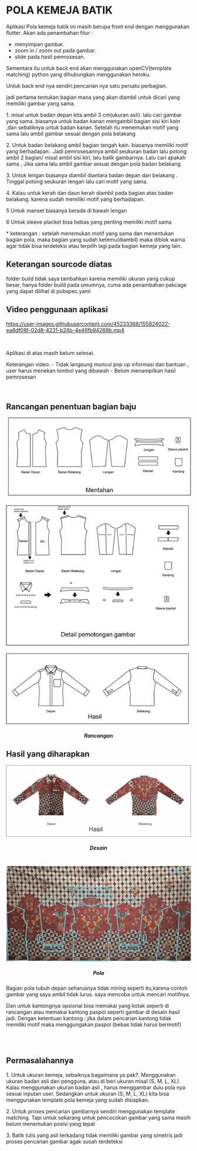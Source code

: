 # POLA KEMEJA BATIK 

Aplikasi Pola kemeja batik ini masih berupa front end dengan menggunakan flutter.
Akan ada penambahan fitur :
- menyimpan gambar.
- zoom in / zoom out pada gambar.
- slide pada hasil pemrosesan.

Sementara itu untuk back end akan menggunakan openCV(template matching) python yang dihubungkan menggunakan heroku. 
<p>
 Untuk back end nya sendiri.pencarian nya satu persatu perbagian.
<p>
jadi pertama tentukan bagian mana yang akan diambil untuk dicari yang memiliki gambar yang sama.</p>

<p>1. misal untuk badan depan kita ambil 3 cm(ukuran asli). lalu cari gambar yang sama. biasanya untuk badan kanan mengambil bagian sisi kiri kain ,dan sebaliknya untuk badan kanan. Setelah itu menemukan motif yang sama lalu ambil gambar sesuai dengan pola belakang
</p><p>
2. Untuk badan belakang ambil bagian tengah kain. biasanya memiliki motif yang berhadapan . Jadi pemrosesannya ambil seukuran badan lalu potong ambil 2 bagian/ misal ambil sisi kiri, lalu balik gambarnya. Lalu cari apakah sama , Jika sama lalu ambil gambar sesuai dengan pola badan belakang
</p><p>
3. Untuk lengan biasanya diambil diantara badan depan dan belakang . Tinggal potong seukuran lengan lalu cari motif yang sama.
</p><p>
4. Kalau untuk kerah dan daun kerah diambil pada bagian atas badan belakang. karena sudah memiliki motif yang berhadapan.
</p><p>
5 Untuk manset biasanya berada di bawah lengan 
</p><p>
6 Untuk sleeve placket bisa bebas yang penting memiliki motif sama
</p><p>
* keterangan : setelah menemukan motif yang sama dan menentukan bagian pola, maka bagian yang sudah ketemu(diambil) maka diblok warna agar tidak bisa terdeteksi atau terpilih lagi pada bagian kemeja yang lain.
</p>

## Keterangan sourcode diatas
<p>folder build tidak saya tambahkan karena memiliki ukuran yang cukup besar, hanya folder build pada umumnya, cuma ada penambahan pakcage yang dapat dilihat di pubspec.yaml</p>

## Video penggunaan aplikasi
<p align ="center">
 
 https://user-images.githubusercontent.com/45233368/155824022-ea8df08f-02d8-4231-b24b-4e46fb94269b.mp4
  
</p>
</br>
<p>Aplikasi di atas masih belum selesai. </p>
<p>
 Keterangan video:
 - Tidak langsung muncul pop up informasi dan bantuan , user harus menekan tombol yang dibawah
 - Belum menampilkan hasil pemrosesan

</p>
</br>

## Rancangan penentuan bagian baju

<p align ="center">
  <img src="readme/rancangan.jpg"/>
  <h5 align ="center">Rancangan</h5>

</p>

## Hasil yang diharapkan
<p align ="center">
  <img src="readme/desain.png"/>
  <h5 align ="center">Desain</h5>
  </br>
  <img src="readme/pola.png"/>
  <h5 align ="center">Pola</h5>
</p>
<p>Bagian pola tubuh depan seharusnya tidak miring seperti itu,karena contoh gambar yang saya ambil tidak lurus. saya mencoba untuk mencari motifnya.
</p><p>Dan untuk kantongnya opsional bisa memakai yang kotak seperti di rancangan atau memakai kantong paspol seperti gambar di desain hasil jadi. 
Dengan ketentuan kantong : jika dalam pencarian kantong tidak memiliki motif maka menggungakan paspol (bebas tidak harus bermotif)
</p>
</br>
</br>

## Permasalahannya
<p>
1. Untuk ukuran kemeja, sebaiknya bagaimana ya pak?. Menggunakan ukuran badan asli dari pengguna, atau  di beri ukuran misal (S, M, L, XL). Kalau menggunakan ukuran badan asli , harus menggambar dulu pola nya sesuai inputan user. Sedangkan untuk ukuran (S, M, L, XL) kita bisa menggunakan template pola kemeja yang sudah disiapkan.
 </p>
 <p>
2. Untuk proses pencarian gambarnya sendiri menggunakan template matching. Tapi untuk sekarang untuk pencocokan gambar yang sama masih belum menemukan posisi yang tepat
</p>
<p>
3.  Batik tulis yang asli terkadang tidak memiliki gambar yang simetris jadi proses pencarian gambar agak susah terdeteksi
 </p>
